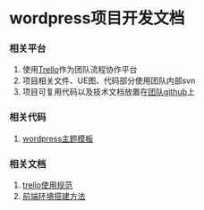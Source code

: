 wordpress项目开发文档
====================

### 相关平台

1. 使用[Trello](https://trello.com)作为团队流程协作平台
2. 项目相关文件、UE图、代码部分使用团队内部svn
3. 项目可复用代码以及技术文档放置在[团队github](https://github.com/netcool)上

### 相关代码

1. [wordpress主题模板](https://github.com/netcool/wp-theme-base)

### 相关文档

1. [trello使用规范](https://github.com/netcool/dev-wiki/blob/master/trello.md)
2. [前端环境搭建方法](https://github.com/netcool/dev-wiki/blob/master/fe-dev.md)
